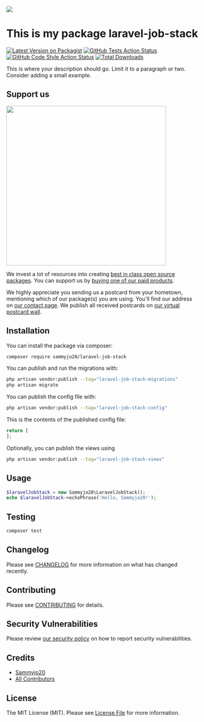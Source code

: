 
[<img src="https://github-ads.s3.eu-central-1.amazonaws.com/support-ukraine.svg?t=1" />](https://supportukrainenow.org)

# This is my package laravel-job-stack

[![Latest Version on Packagist](https://img.shields.io/packagist/v/sammyjo20/laravel-job-stack.svg?style=flat-square)](https://packagist.org/packages/sammyjo20/laravel-job-stack)
[![GitHub Tests Action Status](https://img.shields.io/github/workflow/status/sammyjo20/laravel-job-stack/run-tests?label=tests)](https://github.com/sammyjo20/laravel-job-stack/actions?query=workflow%3Arun-tests+branch%3Amain)
[![GitHub Code Style Action Status](https://img.shields.io/github/workflow/status/sammyjo20/laravel-job-stack/Check%20&%20fix%20styling?label=code%20style)](https://github.com/sammyjo20/laravel-job-stack/actions?query=workflow%3A"Check+%26+fix+styling"+branch%3Amain)
[![Total Downloads](https://img.shields.io/packagist/dt/sammyjo20/laravel-job-stack.svg?style=flat-square)](https://packagist.org/packages/sammyjo20/laravel-job-stack)

This is where your description should go. Limit it to a paragraph or two. Consider adding a small example.

## Support us

[<img src="https://github-ads.s3.eu-central-1.amazonaws.com/laravel-job-stack.jpg?t=1" width="419px" />](https://spatie.be/github-ad-click/laravel-job-stack)

We invest a lot of resources into creating [best in class open source packages](https://spatie.be/open-source). You can support us by [buying one of our paid products](https://spatie.be/open-source/support-us).

We highly appreciate you sending us a postcard from your hometown, mentioning which of our package(s) you are using. You'll find our address on [our contact page](https://spatie.be/about-us). We publish all received postcards on [our virtual postcard wall](https://spatie.be/open-source/postcards).

## Installation

You can install the package via composer:

```bash
composer require sammyjo20/laravel-job-stack
```

You can publish and run the migrations with:

```bash
php artisan vendor:publish --tag="laravel-job-stack-migrations"
php artisan migrate
```

You can publish the config file with:

```bash
php artisan vendor:publish --tag="laravel-job-stack-config"
```

This is the contents of the published config file:

```php
return [
];
```

Optionally, you can publish the views using

```bash
php artisan vendor:publish --tag="laravel-job-stack-views"
```

## Usage

```php
$laravelJobStack = new Sammyjo20\LaravelJobStack();
echo $laravelJobStack->echoPhrase('Hello, Sammyjo20!');
```

## Testing

```bash
composer test
```

## Changelog

Please see [CHANGELOG](CHANGELOG.md) for more information on what has changed recently.

## Contributing

Please see [CONTRIBUTING](https://github.com/Sammyjo20/.github/blob/main/CONTRIBUTING.md) for details.

## Security Vulnerabilities

Please review [our security policy](../../security/policy) on how to report security vulnerabilities.

## Credits

- [Sammyjo20](https://github.com/Sammyjo20)
- [All Contributors](../../contributors)

## License

The MIT License (MIT). Please see [License File](LICENSE.md) for more information.
